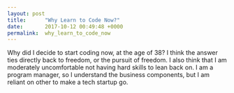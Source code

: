```yaml
---
layout: post
title:      "Why Learn to Code Now?"
date:       2017-10-12 00:49:48 +0000
permalink:  why_learn_to_code_now
---
```



Why did I decide to start coding now, at the age of 38?  I think the answer ties directly back to freedom, or the pursuit of freedom.  I also think that I am moderately uncomfortable not having hard skills to lean back on.  I am a program manager, so I understand the business components, but I am reliant on other to make a tech startup go.
